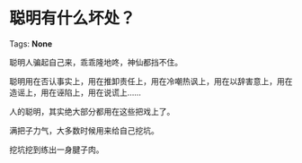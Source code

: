 # 聪明有什么坏处？

Tags: **None**

聪明人骗起自己来，乖乖隆地咚，神仙都挡不住。

聪明用在否认事实上，用在推卸责任上，用在冷嘲热讽上，用在以辞害意上，用在造谣上，用在诬陷上，用在说谎上……

人的聪明，其实绝大部分都用在这些把戏上了。

满把子力气，大多数时候用来给自己挖坑。

挖坑挖到练出一身腱子肉。



